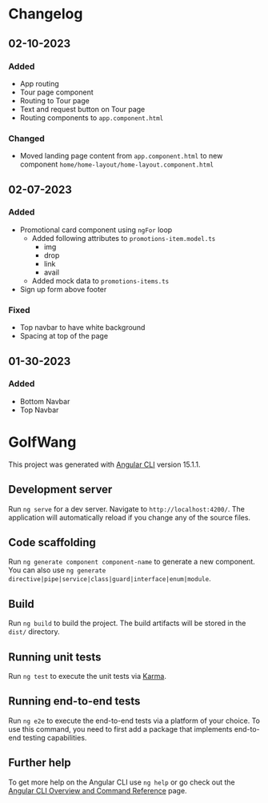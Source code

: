# Changelog
## 02-10-2023
### Added
- App routing
- Tour page component
- Routing to Tour page
- Text and request button on Tour page
- Routing components to `app.component.html`

### Changed
- Moved landing page content from `app.component.html` to new component `home/home-layout/home-layout.component.html`

## 02-07-2023
### Added
- Promotional card component using `ngFor` loop
  - Added following attributes to `promotions-item.model.ts`
    - img
    - drop
    - link
    - avail
  - Added mock data to `promotions-items.ts`
- Sign up form above footer

### Fixed
- Top navbar to have white background
- Spacing at top of the page

## 01-30-2023
### Added
- Bottom Navbar
- Top Navbar

# GolfWang

This project was generated with [Angular CLI](https://github.com/angular/angular-cli) version 15.1.1.

## Development server

Run `ng serve` for a dev server. Navigate to `http://localhost:4200/`. The application will automatically reload if you change any of the source files.

## Code scaffolding

Run `ng generate component component-name` to generate a new component. You can also use `ng generate directive|pipe|service|class|guard|interface|enum|module`.

## Build

Run `ng build` to build the project. The build artifacts will be stored in the `dist/` directory.

## Running unit tests

Run `ng test` to execute the unit tests via [Karma](https://karma-runner.github.io).

## Running end-to-end tests

Run `ng e2e` to execute the end-to-end tests via a platform of your choice. To use this command, you need to first add a package that implements end-to-end testing capabilities.

## Further help

To get more help on the Angular CLI use `ng help` or go check out the [Angular CLI Overview and Command Reference](https://angular.io/cli) page.
